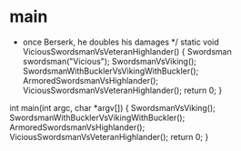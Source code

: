 # main

























































































 * once Berserk, he doubles his damages
 */
static void ViciousSwordsmanVsVeteranHighlander()
{
	Swordsman swordsman("Vicious");
	SwordsmanVsViking();
	SwordsmanWithBucklerVsVikingWithBuckler();
	ArmoredSwordsmanVsHighlander();
	ViciousSwordsmanVsVeteranHighlander();
	return 0;
}


int main(int argc, char *argv[])
{
	SwordsmanVsViking();
	SwordsmanWithBucklerVsVikingWithBuckler();
	ArmoredSwordsmanVsHighlander();
	ViciousSwordsmanVsVeteranHighlander();
	return 0;
}
